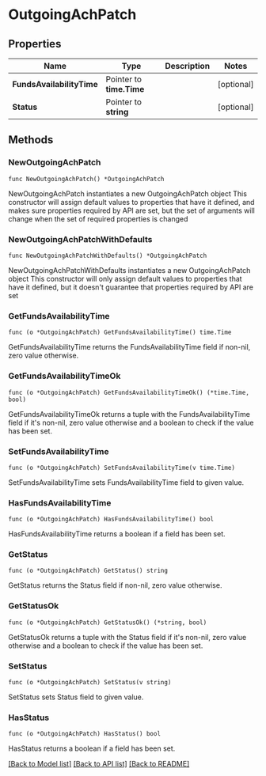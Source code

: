 # OutgoingAchPatch

## Properties

Name | Type | Description | Notes
------------ | ------------- | ------------- | -------------
**FundsAvailabilityTime** | Pointer to **time.Time** |  | [optional] 
**Status** | Pointer to **string** |  | [optional] 

## Methods

### NewOutgoingAchPatch

`func NewOutgoingAchPatch() *OutgoingAchPatch`

NewOutgoingAchPatch instantiates a new OutgoingAchPatch object
This constructor will assign default values to properties that have it defined,
and makes sure properties required by API are set, but the set of arguments
will change when the set of required properties is changed

### NewOutgoingAchPatchWithDefaults

`func NewOutgoingAchPatchWithDefaults() *OutgoingAchPatch`

NewOutgoingAchPatchWithDefaults instantiates a new OutgoingAchPatch object
This constructor will only assign default values to properties that have it defined,
but it doesn't guarantee that properties required by API are set

### GetFundsAvailabilityTime

`func (o *OutgoingAchPatch) GetFundsAvailabilityTime() time.Time`

GetFundsAvailabilityTime returns the FundsAvailabilityTime field if non-nil, zero value otherwise.

### GetFundsAvailabilityTimeOk

`func (o *OutgoingAchPatch) GetFundsAvailabilityTimeOk() (*time.Time, bool)`

GetFundsAvailabilityTimeOk returns a tuple with the FundsAvailabilityTime field if it's non-nil, zero value otherwise
and a boolean to check if the value has been set.

### SetFundsAvailabilityTime

`func (o *OutgoingAchPatch) SetFundsAvailabilityTime(v time.Time)`

SetFundsAvailabilityTime sets FundsAvailabilityTime field to given value.

### HasFundsAvailabilityTime

`func (o *OutgoingAchPatch) HasFundsAvailabilityTime() bool`

HasFundsAvailabilityTime returns a boolean if a field has been set.

### GetStatus

`func (o *OutgoingAchPatch) GetStatus() string`

GetStatus returns the Status field if non-nil, zero value otherwise.

### GetStatusOk

`func (o *OutgoingAchPatch) GetStatusOk() (*string, bool)`

GetStatusOk returns a tuple with the Status field if it's non-nil, zero value otherwise
and a boolean to check if the value has been set.

### SetStatus

`func (o *OutgoingAchPatch) SetStatus(v string)`

SetStatus sets Status field to given value.

### HasStatus

`func (o *OutgoingAchPatch) HasStatus() bool`

HasStatus returns a boolean if a field has been set.


[[Back to Model list]](../README.md#documentation-for-models) [[Back to API list]](../README.md#documentation-for-api-endpoints) [[Back to README]](../README.md)


